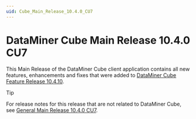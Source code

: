 ```yaml
---
uid: Cube_Main_Release_10.4.0_CU7
---
```


# DataMiner Cube Main Release 10.4.0 CU7

This Main Release of the DataMiner Cube client application contains all new features, enhancements and fixes that were added to [DataMiner Cube Feature Release 10.4.10](xref:Cube_Feature_Release_10.4.10).

> [!TIP]
> For release notes for this release that are not related to DataMiner Cube, see [General Main Release 10.4.0 CU7](xref:General_Main_Release_10.4.0_CU7).
